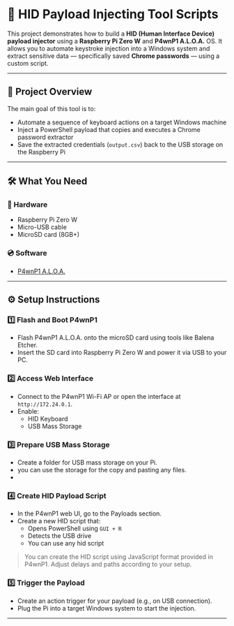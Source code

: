 # 🔐 HID Payload Injecting Tool Scripts

This project demonstrates how to build a **HID (Human Interface Device) payload injector** using a **Raspberry Pi Zero W** and **P4wnP1 A.L.O.A.** OS. It allows you to automate keystroke injection into a Windows system and extract sensitive data — specifically saved **Chrome passwords** — using a custom script.

---

## 📌 Project Overview

The main goal of this tool is to:
- Automate a sequence of keyboard actions on a target Windows machine
- Inject a PowerShell payload that copies and executes a Chrome password extractor
- Save the extracted credentials (`output.csv`) back to the USB storage on the Raspberry Pi

---

## 🛠️ What You Need

### 🔧 Hardware
- Raspberry Pi Zero W
- Micro-USB cable
- MicroSD card (8GB+)

### 💿 Software
- [P4wnP1 A.L.O.A.](https://github.com/mame82/P4wnP1_aloa)


---

## ⚙️ Setup Instructions

### 1️⃣ Flash and Boot P4wnP1
- Flash P4wnP1 A.L.O.A. onto the microSD card using tools like Balena Etcher.
- Insert the SD card into Raspberry Pi Zero W and power it via USB to your PC.

### 2️⃣ Access Web Interface
- Connect to the P4wnP1 Wi-Fi AP or open the interface at `http://172.24.0.1`.
- Enable:
  - HID Keyboard
  - USB Mass Storage

### 3️⃣ Prepare USB Mass Storage
- Create a folder for USB mass storage on your Pi.
- you can use the storage for the copy and pasting any files.
- 
### 4️⃣ Create HID Payload Script
- In the P4wnP1 web UI, go to the Payloads section.
- Create a new HID script that:
  - Opens PowerShell using `GUI + R`
  - Detects the USB drive
  - You can use any hid script

> You can create the HID script using JavaScript format provided in P4wnP1. Adjust delays and paths according to your setup.

### 5️⃣ Trigger the Payload
- Create an action trigger for your payload (e.g., on USB connection).
- Plug the Pi into a target Windows system to start the injection.

---


